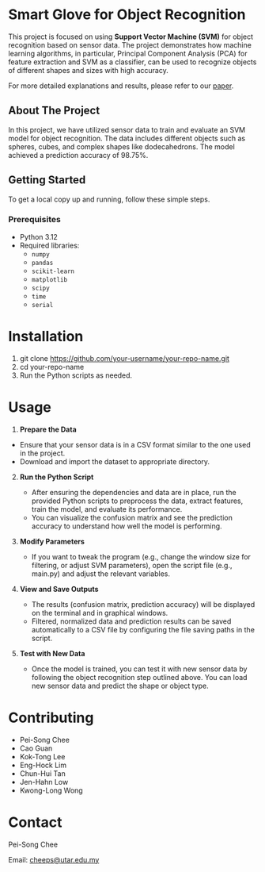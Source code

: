 # Smart Glove for Object Recognition

This project is focused on using **Support Vector Machine (SVM)** for object recognition based on sensor data. The project demonstrates how machine learning algorithms, in particular, Principal Component Analysis (PCA) for feature extraction and SVM as a classifier, can be used to recognize objects of different shapes and sizes with high accuracy.

For more detailed explanations and results, please refer to our [paper](link-to-paper).

## About The Project

In this project, we have utilized sensor data to train and evaluate an SVM model for object recognition. The data includes different objects such as spheres, cubes, and complex shapes like dodecahedrons. The model achieved a prediction accuracy of 98.75%.

## Getting Started

To get a local copy up and running, follow these simple steps.

### Prerequisites

- Python 3.12
- Required libraries: 
  - `numpy`
  - `pandas`
  - `scikit-learn`
  - `matplotlib`
  - `scipy`
  - `time`
  - `serial`


# Installation
1. git clone https://github.com/your-username/your-repo-name.git
2. cd your-repo-name
3. Run the Python scripts as needed.

   
# Usage
 1. **Prepare the Data**

   - Ensure that your sensor data is in a CSV format similar to the one used in the project.
   - Download and import the dataset to appropriate directory.

2. **Run the Python Script**
   - After ensuring the dependencies and data are in place, run the provided Python scripts to preprocess the data, extract features, train the model, and evaluate its performance.
   - You can visualize the confusion matrix and see the prediction accuracy to understand how well the model is performing.
  
3. **Modify Parameters**
   - If you want to tweak the program (e.g., change the window size for filtering, or adjust SVM parameters), open the script file (e.g., main.py) and adjust the relevant variables.

4. **View and Save Outputs**
   - The results (confusion matrix, prediction accuracy) will be displayed on the terminal and in graphical windows.
   - Filtered, normalized data and prediction results can be saved automatically to a CSV file by configuring the file saving paths in the script.
     
5. **Test with New Data**
   - Once the model is trained, you can test it with new sensor data by following the object recognition step outlined above. You can load new sensor data and predict the shape or object type.


# Contributing
 - Pei-Song Chee
 - Cao Guan
 - Kok-Tong Lee
 - Eng-Hock Lim
 - Chun-Hui Tan
 - Jen-Hahn Low
 - Kwong-Long Wong


# Contact
Pei-Song Chee

Email: cheeps@utar.edu.my


